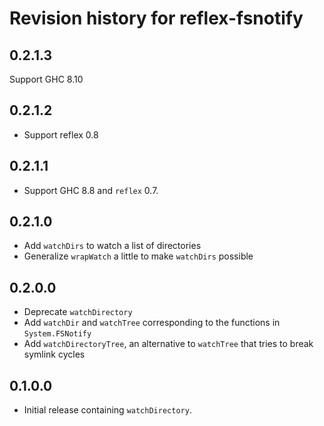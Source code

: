 # Revision history for reflex-fsnotify

## 0.2.1.3

Support GHC 8.10

## 0.2.1.2

* Support reflex 0.8

## 0.2.1.1

* Support GHC 8.8 and `reflex` 0.7.

## 0.2.1.0

* Add `watchDirs` to watch a list of directories
* Generalize `wrapWatch` a little to make `watchDirs` possible

## 0.2.0.0

* Deprecate `watchDirectory`
* Add `watchDir` and `watchTree` corresponding to the functions in `System.FSNotify`
* Add `watchDirectoryTree`, an alternative to `watchTree` that tries to break symlink cycles

## 0.1.0.0

* Initial release containing `watchDirectory`.
